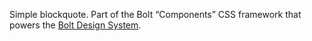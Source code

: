 Simple blockquote. Part of the Bolt “Components” CSS framework that powers the [Bolt Design System](https://www.boltdesignsystem.com).
